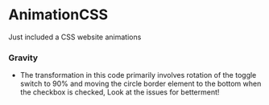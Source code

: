 # AnimationCSS
Just included a CSS website animations 

### Gravity
- The transformation in this code primarily involves rotation of the toggle switch to 90% and moving the circle border element to the bottom when the checkbox is checked, Look at the issues for betterment!
